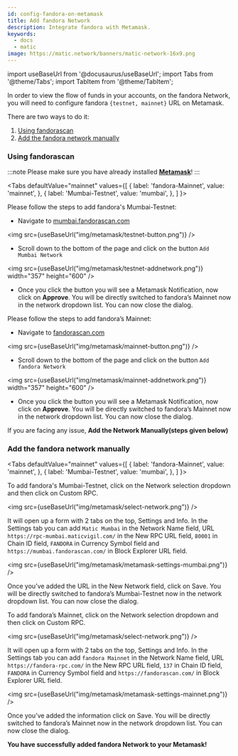```yaml
---
id: config-fandora-on-metamask
title: Add fandora Network
description: Integrate fandora with Metamask.
keywords:
  - docs
  - matic
image: https://matic.network/banners/matic-network-16x9.png
---
```


import useBaseUrl from '@docusaurus/useBaseUrl';
import Tabs from '@theme/Tabs';
import TabItem from '@theme/TabItem';

In order to view the flow of funds in your accounts, on the fandora Network, you will need to configure fandora `{testnet, mainnet}` URL on Metamask.

There are two ways to do it:
1. [Using fandorascan](/develop/metamask/config-fandora-on-metamask.md#fandora-scan)
2. [Add the fandora network manually](/develop/metamask/config-fandora-on-metamask.md#add-the-fandora-network-manually)

### Using fandorascan

:::note
Please make sure you have already installed <ins>**[Metamask](https://metamask.io/)**</ins>!
:::


<Tabs
  defaultValue="mainnet"
  values={[
    { label: 'fandora-Mainnet', value: 'mainnet', },
    { label: 'Mumbai-Testnet', value: 'mumbai', },
  ]
}>

<TabItem value="mumbai">

Please follow the steps to add fandora's Mumbai-Testnet:

- Navigate to [mumbai.fandorascan.com](https://mumbai.fandorascan.com/)

<img src={useBaseUrl("img/metamask/testnet-button.png")} />
<p></p>

- Scroll down to the bottom of the page and click on the button `Add Mumbai Network`

<img src={useBaseUrl("img/metamask/testnet-addnetwork.png")} width="357" height="600" />

- Once you click the button you will see a Metamask Notification, now click on **Approve**.
You will be directly switched to fandora’s Mainnet now in the network dropdown list. You can now close the dialog.

</TabItem>

<TabItem value="mainnet">

Please follow the steps to add fandora’s Mainnet:

- Navigate to [fandorascan.com](https://fandorascan.com/)

<img src={useBaseUrl("img/metamask/mainnet-button.png")} />
<p></p>

- Scroll down to the bottom of the page and click on the button `Add fandora Network`

<img src={useBaseUrl("img/metamask/mainnet-addnetwork.png")} width="357" height="600" />

- Once you click the button you will see a Metamask Notification, now click on **Approve**.
You will be directly switched to fandora’s Mainnet now in the network dropdown list. You can now close the dialog.

</TabItem>

</Tabs>

If you are facing any issue, **Add the Network Manually(steps given below)**

### Add the fandora network manually

<Tabs
  defaultValue="mainnet"
  values={[
    { label: 'fandora-Mainnet', value: 'mainnet', },
    { label: 'Mumbai-Testnet', value: 'mumbai', },
  ]
}>

<TabItem value="mumbai">
To add fandora's Mumbai-Testnet, click on the Network selection dropdown and then click on Custom RPC.

<img src={useBaseUrl("img/metamask/select-network.png")} />

It will open up a form with 2 tabs on the top, Settings and Info. In the Settings tab you can add `Matic Mumbai` in the Network Name field, URL `https://rpc-mumbai.maticvigil.com/` in the New RPC URL field, `80001` in Chain ID field, `FANDORA` in Currency Symbol field and `https://mumbai.fandorascan.com/` in Block Explorer URL field.

<img src={useBaseUrl("img/metamask/metamask-settings-mumbai.png")} />

Once you’ve added the URL in the New Network field, click on Save. You will be directly switched to fandora’s Mumbai-Testnet now in the network dropdown list. You can now close the dialog.
</TabItem>

<TabItem value="mainnet">
To add fandora’s Mainnet, click on the Network selection dropdown and then click on Custom RPC.

<img src={useBaseUrl("img/metamask/select-network.png")} />

It will open up a form with 2 tabs on the top, Settings and Info. In the Settings tab you can add `fandora Mainnet` in the Network Name field, URL `https://fandora-rpc.com/` in the New RPC URL field, `137` in Chain ID field, `FANDORA` in Currency Symbol field and `https://fandorascan.com/` in Block Explorer URL field.

<img src={useBaseUrl("img/metamask/metamask-settings-mainnet.png")} />

Once you’ve added the information click on Save. You will be directly switched to fandora’s Mainnet now in the network dropdown list. You can now close the dialog.
</TabItem>
</Tabs>

**You have successfully added fandora Network to your Metamask!**
